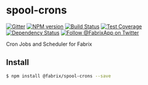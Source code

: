 # spool-crons

[![Gitter][gitter-image]][gitter-url]
[![NPM version][npm-image]][npm-url]
[![Build Status][ci-image]][ci-url]
[![Test Coverage][coverage-image]][coverage-url]
[![Dependency Status][daviddm-image]][daviddm-url]
[![Follow @FabrixApp on Twitter][twitter-image]][twitter-url]

Cron Jobs and Scheduler for Fabrix

## Install
```sh
$ npm install @fabrix/spool-crons --save
```


[npm-image]: https://img.shields.io/npm/v/@fabrix/spool-crons.svg?style=flat-square
[npm-url]: https://npmjs.org/package/@fabrix/spool-crons
[ci-image]: https://img.shields.io/circleci/project/github/fabrix-app/spool-crons/master.svg
[ci-url]: https://circleci.com/gh/fabrix-app/spool-crons/tree/master
[daviddm-image]: http://img.shields.io/david/fabrix-app/spool-crons.svg?style=flat-square
[daviddm-url]: https://david-dm.org/fabrix-app/spool-crons
[gitter-image]: http://img.shields.io/badge/+%20GITTER-JOIN%20CHAT%20%E2%86%92-1DCE73.svg?style=flat-square
[gitter-url]: https://gitter.im/fabrix-app/fabrix
[twitter-image]: https://img.shields.io/twitter/follow/FabrixApp.svg?style=social
[twitter-url]: https://twitter.com/FabrixApp
[coverage-image]: https://img.shields.io/codeclimate/coverage/github/fabrix-app/spool-crons.svg?style=flat-square
[coverage-url]: https://codeclimate.com/github/fabrix-app/spool-crons/coverage
